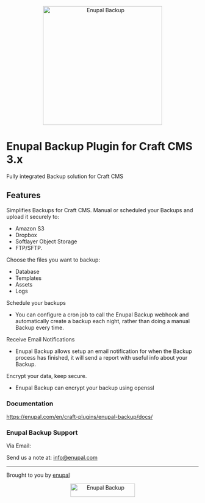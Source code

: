 <p align="center">
	<a href="https://enupal.com/en/craft-plugins/enupal-backup/docs/" target="_blank">
	<img width="312" height="312" src="https://enupal.com/assets/docs/backup-icon.svg" alt="Enupal Backup"></a>
</p>

# Enupal Backup Plugin for Craft CMS 3.x

Fully integrated Backup solution for Craft CMS

## Features

Simplifies Backups for Craft CMS. Manual or scheduled your Backups and upload it securely to:

* Amazon S3
* Dropbox
* Softlayer Object Storage
* FTP/SFTP.

Choose the files you want to backup:

* Database
* Templates
* Assets
* Logs

Schedule your backups

* You can configure a cron job to call the Enupal Backup webhook and automatically create a backup each night, rather than doing a manual Backup every time.

Receive Email Notifications

* Enupal Backup allows setup an email notification for when the Backup process has finished, it will send a report with useful info about your Backup.

Encrypt your data, keep secure.

* Enupal Backup can encrypt your backup using openssl

### Documentation

https://enupal.com/en/craft-plugins/enupal-backup/docs/

### Enupal Backup Support

Via Email:

Send us a note at: info@enupal.com

------------------------------------------------------------

Brought to you by [enupal](https://enupal.com/en)

<p align="center">
	<a href="https://enupal.com/en" target="_blank">
	<img width="169" height="35" src="https://enupal.com/assets/docs/enupal-logo.png" alt="Enupal Backup"></a>
</p>




